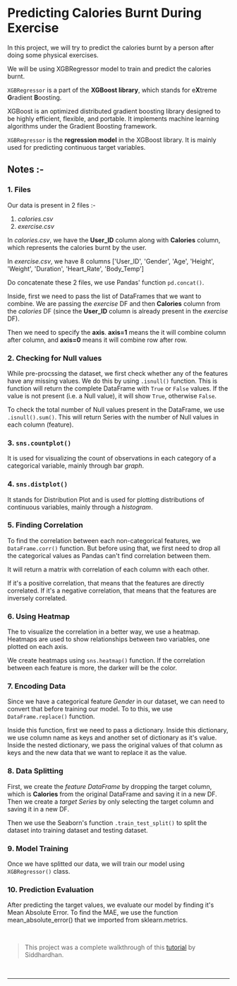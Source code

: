 # Predicting Calories Burnt During Exercise

In this project, we will try to predict the calories burnt by a person after doing some physical exercises. 

We will be using XGBRegressor model to train and predict the calories burnt. 

`XGBRegressor` is a part of the **XGBoost library**, which stands for e**X**treme **G**radient **B**oosting. 

XGBoost is an optimized distributed gradient boosting library designed to be highly efficient, flexible, and portable. It implements machine learning algorithms under the Gradient Boosting framework.    

`XGBRegressor` is the **regression model** in the XGBoost library. It is mainly used for predicting continuous target variables.

## Notes :-

### 1. Files
Our data is present in 2 files :-
1. *calories.csv*
2. *exercise.csv*

In *calories.csv*, we have the **User_ID** column along with **Calories** column, which represents the calories burnt by the user.

In *exercise.csv*, we have 8 columns ['User_ID', 'Gender', 'Age', 'Height', 'Weight', 'Duration', 'Heart_Rate', 'Body_Temp']

Do concatenate these 2 files, we use Pandas' function `pd.concat()`. 

Inside, first we need to pass the list of DataFrames that we want to combine. We are passing the *exercise* DF and then **Calories** column from the *calories* DF (since the **User_ID** column is already present in the *exercise* DF).

Then we need to specify the **axis**. **axis=1** means the it will combine column after column, and **axis=0** means it will combine row after row.

### 2. Checking for Null values
While pre-procssing the dataset, we first check whether any of the features have any missing values. We do this by using `.isnull()` function. This is function will return the complete DataFrame with `True` or `False` values. If the value is not present (i.e. a Null value), it will show `True`, otherwise `False`.

To check the total number of Null values present in the DataFrame, we use `.isnull().sum()`. This will return Series with the number of Null values in each column (feature).

### 3. `sns.countplot()`
It is used for visualizing the count of observations in each category of a categorical variable, mainly through bar *graph*.

### 4. `sns.distplot()`
It stands for Distribution Plot and is used for plotting distributions of continuous variables, mainly through a *histogram*.

### 5. Finding Correlation
To find the correlation between each non-categorical features, we `DataFrame.corr()` function. But before using that, we first need to drop all the categorical values as Pandas can't find correlation between them.

It will return a matrix with correlation of each column with each other.

If it's a positive correlation, that means that the features are directly correlated. If it's a negative correlation, that means that the features are inversely correlated.

### 6. Using Heatmap
The to visualize the correlation in a better way, we use a heatmap. Heatmaps are used to show relationships between two variables, one plotted on each axis. 

We create heatmaps using `sns.heatmap()` function. If the correlation between each feature is more, the darker will be the color.

### 7. Encoding Data
Since we have a categorical feature *Gender* in our dataset, we can need to convert that before training our model. To to this, we use `DataFrame.replace()` function. 

Inside this function, first we need to pass a dictionary. Inside this dictionary, we use column name as keys and another set of dictionary as it's value. Inside the nested dictionary, we pass the original values of that column as keys and the new data that we want to replace it as the value. 


### 8. Data Splitting
First, we create the *feature DataFrame* by dropping the target column, which is **Calories** from the original DataFrame and saving it in a new DF. Then we create a *target Series* by only selecting the target column and saving it in a new DF.

Then we use the Seaborn's function `.train_test_split()` to split the dataset into training dataset and testing dataset.


### 9. Model Training
Once we have splitted our data, we will train our model using `XGBRegressor()` class. 


### 10. Prediction Evaluation
After predicting the target values, we evaluate our model by finding it's Mean Absolute Error. To find the MAE, we use the function mean_absolute_error() that we imported from sklearn.metrics.

<br>

> This project was a complete walkthrough of this [tutorial](https://youtu.be/ZD27QTvSbTY?si=xsmc19FyvMMW6hWN) by Siddhardhan.

 <br>

---------
